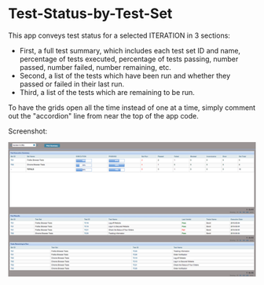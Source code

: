 Test-Status-by-Test-Set
================================

This app conveys test status for a selected ITERATION in 3 sections:

- First, a full test summary, which includes each test set ID and name, percentage of tests executed, percentage of tests passing, number passed, number failed, number remaining, etc.
- Second, a list of the tests which have been run and whether they passed or failed in their last run.
- Third, a list of the tests which are remaining to be run.

To have the grids open all the time instead of one at a time, simply comment out the "accordion" line from near the top of the app code.

Screenshot:<P>
![Alt text](https://github.com/RallyCommunity/Test-Status-by-Test-Set/raw/master/Screenshot.png)
